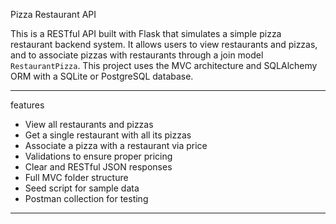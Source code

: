 Pizza Restaurant API

This is a RESTful API built with Flask that simulates a simple pizza restaurant backend system. It allows users to view restaurants and pizzas, and to associate pizzas with restaurants through a join model `RestaurantPizza`. This project uses the MVC architecture and SQLAlchemy ORM with a SQLite or PostgreSQL database.

---

features

- View all restaurants and pizzas
- Get a single restaurant with all its pizzas
- Associate a pizza with a restaurant via price
- Validations to ensure proper pricing
- Clear and RESTful JSON responses
- Full MVC folder structure
- Seed script for sample data
- Postman collection for testing

---



